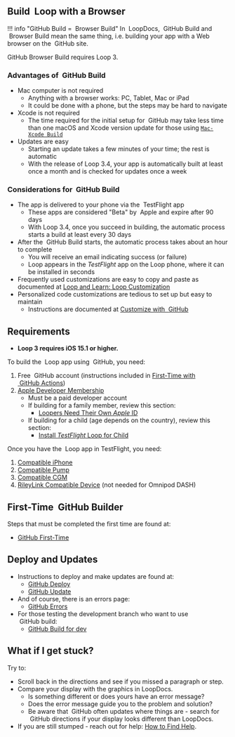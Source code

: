 ## Build &nbsp;<span translate="no">Loop</span>&nbsp;with a Browser
!!! info "<span translate="no">GitHub Build</span>&nbsp;= &nbsp;<span translate="no">Browser Build</span>"
    In &nbsp;<span translate="no">LoopDocs</span>, &nbsp;<span translate="no">GitHub Build</span>&nbsp;and &nbsp;<span translate="no">Browser Build</span>&nbsp;mean the same thing, i.e. building your app with a Web browser on the &nbsp;<span translate="no">GitHub</span>&nbsp;site.

<span translate="no">GitHub Browser Build</span>&nbsp;requires Loop 3.

### Advantages of &nbsp;<span translate="no">GitHub</span>&nbsp;Build

* Mac computer is not required
    * Anything with a browser works: PC, Tablet, Mac or iPad
    * It could be done with a phone, but the steps may be hard to navigate
* Xcode is not required
    * The time required for the initial setup for &nbsp;<span translate="no">GitHub</span>&nbsp;may take less time than one macOS and Xcode version update for those using [`Mac-Xcode Build`](../build/overview.md)
* Updates are easy
    * Starting an update takes a few minutes of your time; the rest is automatic
    * With the release of Loop 3.4, your app is automatically built at least once a month and is checked for updates once a week


### Considerations for &nbsp;<span translate="no">GitHub</span>&nbsp;Build

* The app is delivered to your phone via the &nbsp;<span translate="no">TestFlight</span>&nbsp;app
    * These apps are considered "Beta" by &nbsp;<span translate="no">Apple</span>&nbsp;and expire after 90 days
    * With Loop 3.4, once you succeed in building, the automatic process starts a build at least every 30 days
* After the &nbsp;<span translate="no">GitHub Build</span>&nbsp;starts, the automatic process takes about an hour to complete
    * You will receive an email indicating success (or failure)
    * Loop appears in the *TestFlight* app on the Loop phone, where it can be installed in seconds
* Frequently used customizations are easy to copy and paste as documented at [Loop and Learn: Loop Customization](https://www.loopandlearn.org/custom-code#custom-list)
* Personalized code customizations are tedious to set up but easy to maintain
    * Instructions are documented at [Customize with &nbsp;<span translate="no">GitHub</span>](../gh-actions/gh-customize.md)


## Requirements

* **Loop 3 requires iOS 15.1 or higher.**

To build the &nbsp;<span translate="no">Loop</span>&nbsp;app using &nbsp;<span translate="no">GitHub</span>, you need:

1. Free &nbsp;<span translate="no">GitHub</span>&nbsp;account (instructions included in [First-Time with &nbsp;<span translate="no">GitHub</span>&nbsp;Actions](../gh-actions/gh-first-time.md))
1. [Apple Developer Membership](../build/apple-developer.md)
    * Must be a paid developer account
    * If building for a family member, review this section:
        * [Loopers Need Their Own *Apple* ID](../build/apple-developer.md#loopers-need-their-own-apple-id)
    * If building for a child (age depends on the country), review this section:
        * [Install *TestFlight* Loop for Child](../gh-actions/gh-deploy.md#install-testflight-loop-for-child)

Once you have the &nbsp;<span translate="no">Loop</span>&nbsp;app in TestFlight, you need:

1. [Compatible iPhone](../build/phone.md)
1. [Compatible Pump](../build/pump.md)
1. [Compatible CGM](../build/cgm.md)
1. [RileyLink Compatible Device](../build/rileylink.md) (not needed for Omnipod DASH)

## First-Time &nbsp;<span translate="no">GitHub</span>&nbsp;Builder

Steps that must be completed the first time are found at:

* [GitHub First-Time](../gh-actions/gh-first-time.md)

## Deploy and Updates

* Instructions to deploy and make updates are found at:
    * [GitHub Deploy](../gh-actions/gh-deploy.md)
    * [GitHub Update](../gh-actions/gh-update.md)
* And of course, there is an errors page:
    * [GitHub Errors](../gh-actions/gh-errors.md)
* For those testing the development branch who want to use &nbsp;<span translate="no">GitHub</span>&nbsp;build:
    * [GitHub Build for dev](../gh-actions/gh-update.md#github-build-for-dev)

## What if I get stuck?

Try to:

* Scroll back in the directions and see if you missed a paragraph or step.
* Compare your display with the graphics in LoopDocs.
    * Is something different or does yours have an error message?
    * Does the error message guide you to the problem and solution?
    * Be aware that &nbsp;<span translate="no">GitHub</span>&nbsp;often updates where things are - search for &nbsp;<span translate="no">GitHub</span>&nbsp;directions if your display looks different than LoopDocs.
* If you are still stumped - reach out for help: [How to Find Help](../intro/loopdocs-how-to.md#how-to-find-help).

